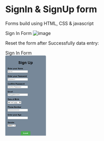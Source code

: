 # SignIn & SignUp form
 Forms build using HTML, CSS & javascript


Sign In Form 
![image](https://github.com/fasihgithub/SignIn_SignUp_form/assets/150343594/e2cbe491-a6b7-4b66-ad3f-e8e5b6c1f0a3)





Reset the form after Successfully data entry:


Sign In Form  
<img src="pic1.PNG" width="128"/>

